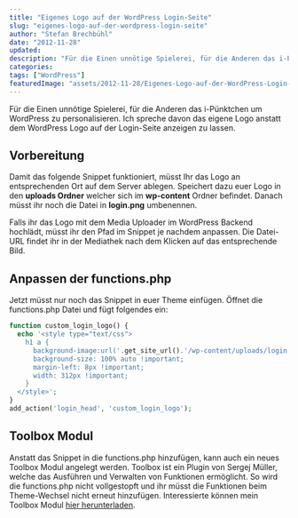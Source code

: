 ```yaml
---
title: "Eigenes Logo auf der WordPress Login-Seite"
slug: "eigenes-logo-auf-der-wordpress-login-seite"
author: "Stefan Brechbühl"
date: "2012-11-28"
updated:
description: "Für die Einen unnötige Spielerei, für die Anderen das i-Pünktchen um WordPress zu personalisieren. Ich spreche davon das eigene Logo anstatt dem WordPress Logo auf der Login-Seite anzeigen zu lassen."
categories:
tags: ["WordPress"]
featuredImage: "assets/2012-11-28/Eigenes-Logo-auf-der-WordPress-Login-Seite.jpg"
---
```

Für die Einen unnötige Spielerei, für die Anderen das i-Pünktchen um WordPress zu personalisieren. Ich spreche davon das eigene Logo anstatt dem WordPress Logo auf der Login-Seite anzeigen zu lassen.

## Vorbereitung

Damit das folgende Snippet funktioniert, müsst Ihr das Logo an entsprechenden Ort auf dem Server ablegen. Speichert dazu euer Logo in den **uploads Ordner** welcher sich im **wp-content** Ordner befindet. Danach müsst ihr noch die Datei in **login.png** umbenennen.

Falls ihr das Logo mit dem Media Uploader im WordPress Backend hochlädt, müsst ihr den Pfad im Snippet je nachdem anpassen. Die Datei-URL findet ihr in der Mediathek nach dem Klicken auf das entsprechende Bild.

## Anpassen der functions.php

Jetzt müsst nur noch das Snippet in euer Theme einfügen. Öffnet die functions.php Datei und fügt folgendes ein:

``` php
function custom_login_logo() {
  echo '<style type="text/css">
    h1 a {
      background-image:url('.get_site_url().'/wp-content/uploads/login.png) !important;
      background-size: 100% auto !important;
      margin-left: 8px !important;
      width: 312px !important;
    }
  </style>';
}
add_action('login_head', 'custom_login_logo');
```

## Toolbox Modul

Anstatt das Snippet in die functions.php hinzufügen, kann auch ein neues Toolbox Modul angelegt werden. Toolbox ist ein Plugin von Sergej Müller, welche das Ausführen und Verwalten von Funktionen ermöglicht. So wird die functions.php nicht vollgestopft und ihr müsst die Funktionen beim Theme-Wechsel nicht erneut hinzufügen. Interessierte können mein Toolbox Modul [hier herunterladen](https://gist.github.com/stebrech/4176105 "WP Toolbox Modul: Eigenes Login Logo").
